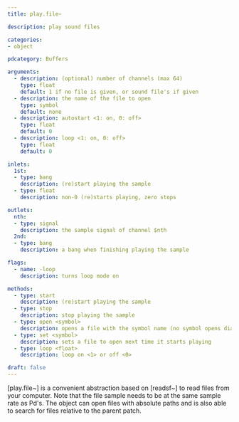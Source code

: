```yaml
---
title: play.file~

description: play sound files

categories:
- object

pdcategory: Buffers

arguments:
  - description: (optional) number of channels (max 64)
    type: float
    default: 1 if no file is given, or sound file's if given
  - description: the name of the file to open
    type: symbol
    default: none
  - description: autostart <1: on, 0: off>
    type: float
    default: 0
  - description: loop <1: on, 0: off>
    type: float
    default: 0

inlets:
  1st:
  - type: bang
    description: (re)start playing the sample
  - type: float
    description: non-0 (re)starts playing, zero stops

outlets:
  nth:
  - type: signal
    description: the sample signal of channel $nth
  2nd:
  - type: bang
    description: a bang when finishing playing the sample

flags:
  - name: -loop
    description: turns loop mode on

methods:
  - type: start
    description: (re)start playing the sample
  - type: stop
    description: stop playing the sample
  - type: open <symbol>
    description: opens a file with the symbol name (no symbol opens dialog box) and starts playing
  - type: set <symbol>
    description: sets a file to open next time it starts playing
  - type: loop <float>
    description: loop on <1> or off <0>

draft: false
---
```


[play.file~] is a convenient abstraction based on [readsf~] to read files from your computer. Note that the file sample needs to be at the same sample rate as Pd's. The object can open files with absolute paths and is also able to search for files relative to the parent patch.

